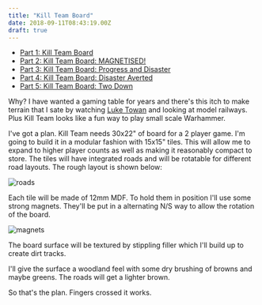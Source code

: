 ```yaml
---
title: "Kill Team Board"
date: 2018-09-11T08:43:19.00Z
draft: true
---
```



- [Part 1: Kill Team Board](https://www.davidmn.org/kill-team-board/)
- [Part 2: Kill Team Board: MAGNETISED!](https://www.davidmn.org/kill-team-board-magnetised/)
- [Part 3: Kill Team Board: Progress and Disaster](https://www.davidmn.org/kill-team-board-progress-and-disaster/)
- [Part 4: Kill Team Board: Disaster Averted](https://www.davidmn.org/kill-team-board-disaster-averted/)
- [Part 5: Kill Team Board: Two Down](https://www.davidmn.org/kill-team-board-two-down/)

Why? I have wanted a gaming table for years and there's this itch to make terrain that I sate by watching [Luke Towan](https://www.bouldercreekrailroad.com/) and looking at model railways. Plus Kill Team looks like a fun way to play small scale Warhammer.
 
I've got a plan. Kill Team needs 30x22" of board for a 2 player game. I'm going to build it in a modular fashion with 15x15" tiles. This will allow me to expand to higher player counts as well as making it reasonably compact to store. The tiles will have integrated roads and will be rotatable for different road layouts. The rough layout is shown below:
 
![roads](/content/images/2018/07/roads.png)
 
Each tile will be made of 12mm MDF. To hold them in position I'll use some strong magnets. They'll be put in a alternating N/S way to allow the rotation of the board.
 
![magnets](/content/images/2018/07/magnets.png)
 
The board surface will be textured by stippling filler which I'll build up to create dirt tracks.
 
I'll give the surface a woodland feel with some dry brushing of browns and maybe greens. The roads will get a lighter brown.
 
So that's the plan. Fingers crossed it works.

